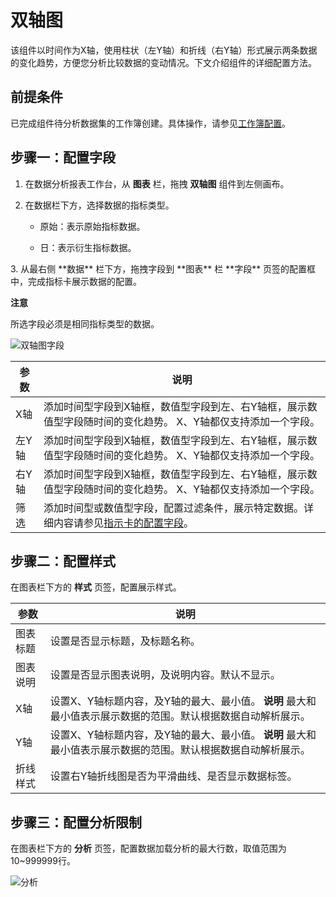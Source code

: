 双轴图 
========================

该组件以时间作为X轴，使用柱状（左Y轴）和折线（右Y轴）形式展示两条数据的变化趋势，方便您分析比较数据的变动情况。下文介绍组件的详细配置方法。

前提条件 
-------------------------

已完成组件待分析数据集的工作簿创建。具体操作，请参见[工作簿配置]()。

步骤一：配置字段 
-----------------------------

1. 在数据分析报表工作台，从 **图表** 栏，拖拽 **双轴图** 组件到左侧画布。

   

2. 在数据栏下方，选择数据的指标类型。

   * 原始：表示原始指标数据。

     
   
   * 日：表示衍生指标数据。

     
   

   

<conref-suf id="conref-suf-061-ume-t6m">
</conref-suf>
3. 从最右侧 **数据** 栏下方，拖拽字段到 **图表** 栏 **字段** 页签的配置框中，完成指标卡展示数据的配置。

   
   **注意**

   所选字段必须是相同指标类型的数据。

   ![双轴图字段](//static-aliyun-doc.oss-cn-hangzhou.aliyuncs.com/assets/img/zh-CN/0338683061/p175507.png)
   

   | 参数  |                                    说明                                     |
   |-----|---------------------------------------------------------------------------|
   | X轴  | 添加时间型字段到X轴框，数值型字段到左、右Y轴框，展示数值型字段随时间的变化趋势。 X、Y轴都仅支持添加一个字段。 |
   | 左Y轴 | 添加时间型字段到X轴框，数值型字段到左、右Y轴框，展示数值型字段随时间的变化趋势。 X、Y轴都仅支持添加一个字段。 |
   | 右Y轴 | 添加时间型字段到X轴框，数值型字段到左、右Y轴框，展示数值型字段随时间的变化趋势。 X、Y轴都仅支持添加一个字段。 |
   | 筛选  | 添加时间型或数值型字段，配置过滤条件，展示特定数据。详细内容请参见[指示卡的配置字段]()。            |

   




步骤二：配置样式 
-----------------------------

在图表栏下方的 **样式** 页签，配置展示样式。


|  参数  |                                     说明                                      |
|------|-----------------------------------------------------------------------------|
| 图表标题 | 设置是否显示标题，及标题名称。                                                             |
| 图表说明 | 设置是否显示图表说明，及说明内容。默认不显示。                                                     |
| X轴   | 设置X、Y轴标题内容，及Y轴的最大、最小值。 **说明** 最大和最小值表示展示数据的范围。默认根据数据自动解析展示。 |
| Y轴   | 设置X、Y轴标题内容，及Y轴的最大、最小值。 **说明** 最大和最小值表示展示数据的范围。默认根据数据自动解析展示。 |
| 折线样式 | 设置右Y轴折线图是否为平滑曲线、是否显示数据标签。                                                   |



步骤三：配置分析限制 
-------------------------------

在图表栏下方的 **分析** 页签，配置数据加载分析的最大行数，取值范围为10\~999999行。

![分析](//static-aliyun-doc.oss-cn-hangzhou.aliyuncs.com/assets/img/zh-CN/9710813061/p174950.png)


